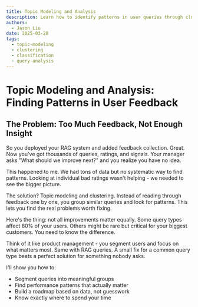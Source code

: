 ```yaml
---
title: Topic Modeling and Analysis
description: Learn how to identify patterns in user queries through clustering and classification techniques
authors:
  - Jason Liu
date: 2025-03-28
tags:
  - topic-modeling
  - clustering
  - classification
  - query-analysis
---
```


# Topic Modeling and Analysis: Finding Patterns in User Feedback

## The Problem: Too Much Feedback, Not Enough Insight

So you deployed your RAG system and added feedback collection. Great. Now you've got thousands of queries, ratings, and signals. Your manager asks "What should we improve next?" and you realize you have no idea.

This happened to me. We had tons of data but no systematic way to find patterns. Looking at individual bad ratings wasn't helping - we needed to see the bigger picture.

The solution? Topic modeling and clustering. Instead of reading through feedback one by one, you group similar queries and look for patterns. This lets you find the real problems worth fixing.

Here's the thing: not all improvements matter equally. Some query types affect 80% of your users. Others might be rare but critical for your biggest customers. You need to know the difference.

Think of it like product management - you segment users and focus on what matters most. Same with RAG queries. A small fix for a common query type beats a perfect solution for something nobody asks.

I'll show you how to:

- Segment queries into meaningful groups
- Find performance patterns that actually matter
- Build a roadmap based on data, not guesswork
- Know exactly where to spend your time

